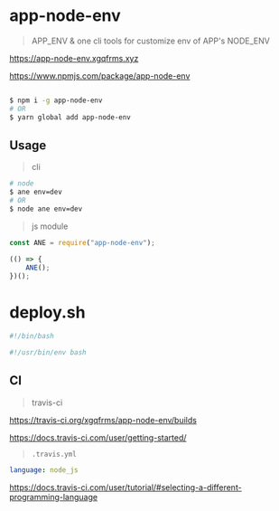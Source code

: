 # app-node-env

> APP_ENV & one cli tools for customize env of APP's NODE_ENV

https://app-node-env.xgqfrms.xyz

https://www.npmjs.com/package/app-node-env


```sh

$ npm i -g app-node-env
# OR
$ yarn global add app-node-env

```


## Usage

> cli

```sh
# node
$ ane env=dev
# OR
$ node ane env=dev

```

> js module

```js
const ANE = require("app-node-env");

(() => {
    ANE();
})();

```

# deploy.sh

```sh
#!/bin/bash

#!/usr/bin/env bash

```

## CI

> travis-ci

https://travis-ci.org/xgqfrms/app-node-env/builds

https://docs.travis-ci.com/user/getting-started/

> `.travis.yml `

```yaml
language: node_js

```

https://docs.travis-ci.com/user/tutorial/#selecting-a-different-programming-language





